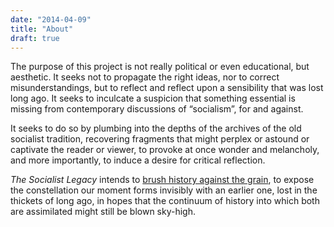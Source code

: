 ```yaml
---
date: "2014-04-09"
title: "About"
draft: true
---
```



The purpose of this project is not really political or even educational, but aesthetic. It seeks not to propagate the right ideas, nor to correct misunderstandings, but to reflect and reflect upon a sensibility that was lost long ago. It seeks to inculcate a suspicion that something essential is missing from contemporary discussions of “socialism”, for and against.

It seeks to do so by plumbing into the depths of the archives of the old socialist tradition, recovering fragments that might perplex or astound or captivate the reader or viewer, to provoke at once wonder and melancholy, and more importantly, to induce a desire for critical reflection. 

*The Socialist Legacy* intends to [brush history against the grain](https://www.sfu.ca/~andrewf/CONCEPT2.html), to expose the constellation our moment forms invisibly with an earlier one, lost in the thickets of long ago, in hopes that the continuum of history into which both are assimilated might still be blown sky-high.


